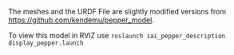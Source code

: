 The meshes and the URDF File are slightly modified versions from https://github.com/kendemu/pepper_model.

To view this model in RVIZ use `roslaunch iai_pepper_description display_pepper.launch`